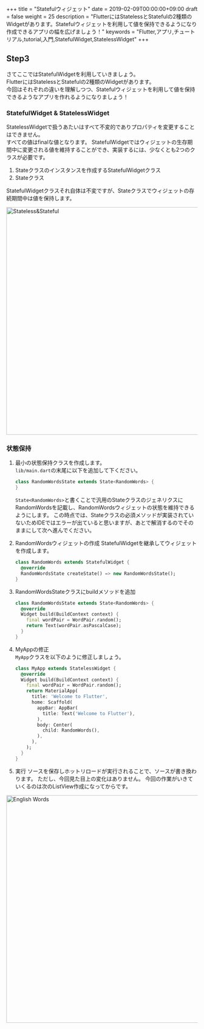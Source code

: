+++
title = "Statefulウィジェット"
date = 2019-02-09T00:00:00+09:00
draft = false
weight = 25
description = "FlutterにはStatelessとStatefulの2種類のWidgetがあります。Statefulウィジェットを利用して値を保持できるようになり作成できるアプリの幅を広げましょう！"
keywords = "Flutter,アプリ,チュートリアル,tutorial,入門,StatefulWidget,StatelessWidget"
+++

## Step3

さてここではStatefulWidgetを利用していきましょう。  
FlutterにはStatelessとStatefulの2種類のWidgetがあります。   
今回はそれぞれの違いを理解しつつ、Statefulウィジェットを利用して値を保持できるようなアプリを作れるようになりましょう！

### StatefulWidget & StatelessWidget

StatelessWidgetで扱うあたいはすべて不変的でありプロパティを変更することはできません。  
すべての値はfinalな値となります。
StatefulWidgetではウィジェットの生存期間中に変更される値を維持することができ、実装するには、少なくとも2つのクラスが必要です。

1) Stateクラスのインスタンスを作成するStatefulWidgetクラス  
2) Stateクラス

StatefulWidgetクラスそれ自体は不変ですが、Stateクラスでウィジェットの存続期間中は値を保持します。

<img src="http://flutter.ctrnost.com/images/tutorial/05/01_Stateless_Stateful.png" width="600px"  alt="Stateless&Stateful" />

### 状態保持

1. 最小の状態保持クラスを作成します。  
``lib/main.dart``の末尾に以下を追加して下ください。

    ```dart
    class RandomWordsState extends State<RandomWords> {
    }
    ```

    ``State<RandomWords>``と書くことで汎用のStateクラスのジェネリクスにRandomWordsを記載し、RandomWordsウィジェットの状態を維持できるようにします。
    この時点では、Stateクラスの必須メソッドが実装されていないためIDEではエラーが出ていると思いますが、あとで解消するのでそのままにして次へ進んでください。

2. RandomWordsウィジェットの作成
StatefulWidgetを継承してウィジェットを作成します。

    ```dart
    class RandomWords extends StatefulWidget {
      @override
      RandomWordsState createState() => new RandomWordsState();
    }
    ```

3. RandomWordsStateクラスにbuildメソッドを追加

    ```dart
    class RandomWordsState extends State<RandomWords> {
      @override
      Widget build(BuildContext context) {
        final wordPair = WordPair.random();
        return Text(wordPair.asPascalCase);
      }
    }
    ```

4. MyAppの修正   
``MyApp``クラスを以下のように修正しましょう。

    ```dart
    class MyApp extends StatelessWidget {
      @override
      Widget build(BuildContext context) {
        final wordPair = WordPair.random();
        return MaterialApp(
          title: 'Welcome to Flutter',
          home: Scaffold(
            appBar: AppBar(
              title: Text('Welcome to Flutter'),
            ),
            body: Center(
              child: RandomWords(),
            ),
          ),
        );
      }
    }
    ```

5. 実行
ソースを保存しホットリロードが実行されることで、ソースが書き換わります。
ただし、今回見た目上の変化はありません。
今回の作業がいきていくるのは次のListView作成になってからです。
<img src="http://flutter.ctrnost.com/images/tutorial/04/01_english_words.png" width="600px"  alt="English Words">


